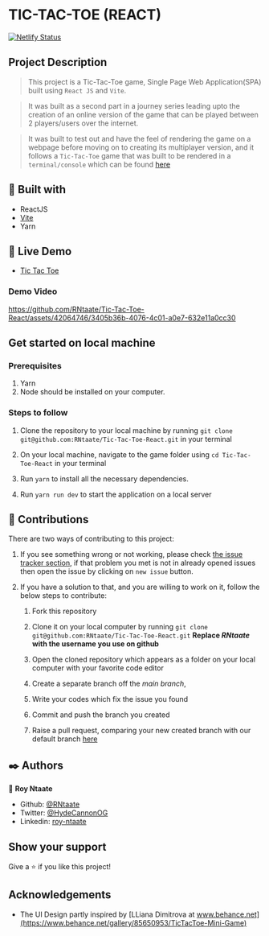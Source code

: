 # TIC-TAC-TOE (REACT)

[![Netlify Status](https://api.netlify.com/api/v1/badges/36ea6f85-860f-4fa6-82a2-f443ba670a56/deploy-status)](https://app.netlify.com/sites/norp-tictactoe/deploys)

## Project Description

> This project is a Tic-Tac-Toe game, Single Page Web Application(SPA) built using `React JS` and `Vite`.

> It was built as a second part in a journey series leading upto the creation of an online version of the game that can be played between 2 players/users over the internet.

> It was built to test out and have the feel of rendering the game on a webpage before moving on to creating its multiplayer version, and it follows a `Tic-Tac-Toe` game that was built to be rendered in a `terminal/console` which can be found [here](https://google.com)

## 🔧 Built with

- ReactJS
- [Vite](https://vitejs.dev/)
- Yarn

## 🔴 Live Demo

- [Tic Tac Toe](https://norp-tictactoe.netlify.app/)

### Demo Video

https://github.com/RNtaate/Tic-Tac-Toe-React/assets/42064746/3405b36b-4076-4c01-a0e7-632e11a0cc30

## Get started on local machine

### Prerequisites

1. Yarn
2. Node should be installed on your computer.

### Steps to follow

1. Clone the repository to your local machine by running `git clone git@github.com:RNtaate/Tic-Tac-Toe-React.git` in your terminal

1. On your local machine, navigate to the game folder using `cd Tic-Tac-Toe-React` in your terminal

1. Run `yarn` to install all the necessary dependencies.

1. Run `yarn run dev` to start the application on a local server

## 🤝 Contributions

There are two ways of contributing to this project:

1. If you see something wrong or not working, please check [the issue tracker section](https://github.com/RNtaate/Tic-Tac-Toe-React/issues), if that problem you met is not in already opened issues then open the issue by clicking on `new issue` button.

2. If you have a solution to that, and you are willing to work on it, follow the below steps to contribute:

   1. Fork this repository

   1. Clone it on your local computer by running `git clone git@github.com:RNtaate/Tic-Tac-Toe-React.git` **Replace _RNtaate_ with the username you use on github**
   1. Open the cloned repository which appears as a folder on your local computer with your favorite code editor
   1. Create a separate branch off the _main branch_,
   1. Write your codes which fix the issue you found
   1. Commit and push the branch you created
   1. Raise a pull request, comparing your new created branch with our default branch [here](https://github.com/RNtaate/Tic-Tac-Toe-React)

## ✒️ Authors

👤 **Roy Ntaate**

- Github: [@RNtaate](https://github.com/RNtaate)
- Twitter: [@HydeCannonOG](https://twitter.com/HydeCannonOG)
- Linkedin: [roy-ntaate](https://linkedin.com/in/roy-ntaate)

## Show your support

Give a ⭐️ if you like this project!

## Acknowledgements

- The UI Design partly inspired by [LLiana Dimitrova at www.behance.net](https://www.behance.net/gallery/85650953/TicTacToe-Mini-Game)
